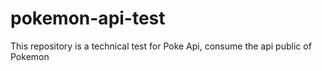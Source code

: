 # pokemon-api-test
This repository is a technical test for Poke Api, consume the api public of Pokemon
